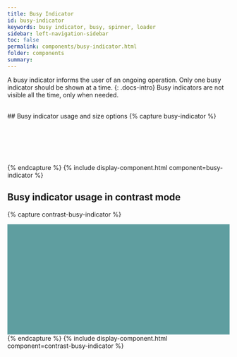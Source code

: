 ```yaml
---
title: Busy Indicator
id: busy-indicator
keywords: busy indicator, busy, spinner, loader
sidebar: left-navigation-sidebar
toc: false
permalink: components/busy-indicator.html
folder: components
summary:
---
```


A busy indicator informs the user of an ongoing operation. Only one busy indicator should be shown at a time.
{: .docs-intro}
Busy indicators are not visible all the time, only when needed.

<br>
## Busy indicator usage and size options
{% capture busy-indicator %}
<div style="display:flex;justify-content:space-around;flex-direction:column;align-items:center;height:100px">
    <div class="fd-busy-indicator--l" aria-hidden="false" aria-label="Loading">
        <div class="fd-busy-indicator--circle-0"></div>
        <div class="fd-busy-indicator--circle-1"></div>
        <div class="fd-busy-indicator--circle-2"></div>
    </div><br /><br />
    <div class="fd-busy-indicator--m" aria-hidden="false" aria-label="Loading">
        <div class="fd-busy-indicator--circle-0"></div>
        <div class="fd-busy-indicator--circle-1"></div>
        <div class="fd-busy-indicator--circle-2"></div>
    </div><br /><br />
    <div class="fd-busy-indicator" aria-hidden="false" aria-label="Loading">
        <div class="fd-busy-indicator--circle-0"></div>
        <div class="fd-busy-indicator--circle-1"></div>
        <div class="fd-busy-indicator--circle-2"></div>
    </div>
</div>
{% endcapture %}
{% include display-component.html component=busy-indicator %}

## Busy indicator usage in contrast mode
{% capture contrast-busy-indicator %}
<div style="display:flex;justify-content:center;flex-direction:column;align-items:center;background-color:cadetblue;height:250px">
    <div class="fd-busy-indicator--l contrast" aria-hidden="false" aria-label="Loading">
        <div class="fd-busy-indicator--circle-0"></div>
        <div class="fd-busy-indicator--circle-1"></div>
        <div class="fd-busy-indicator--circle-2"></div>
    </div>
</div>
{% endcapture %}
{% include display-component.html component=contrast-busy-indicator %}
